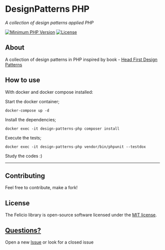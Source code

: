 
# DesignPatterns PHP
_A collection of design patterns applied  PHP_

[![Minimum PHP Version](https://img.shields.io/badge/php-%3E%3D%207.3-blue.svg?style=flat-square)](https://php.net/)
[![License](https://poser.pugx.org/geekcom/felicio/license)](https://packagist.org/packages/geekcom/felicio)

## About

A collection of design patterns in PHP inspired by book - [Head First Design Patterns](https://www.amazon.com/Head-First-Design-Patterns-Brain-Friendly/dp/0596007124)

## How to use

With docker and docker compose installed:

Start the docker container;
```
docker-compose up -d
```

Install the dependencies;
```
docker exec -it design-patterns-php composer install
```

Execute the tests;
```
docker exec -it design-patterns-php vendor/bin/phpunit --testdox
```

Study the codes :)

----------------------------------------------------------------------------------------------------------------------------


## Contributing

Feel free to contribute, make a fork!

## License

The Felicio library is open-source software licensed under the [MIT license](https://opensource.org/licenses/MIT).

## [Questions?](https://github.com/design-patterns-php/issues)

Open a new [Issue](https://github.com/design-patterns-php/issues) or look for a closed issue
